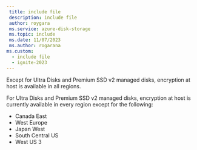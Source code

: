 ```yaml
---
 title: include file
 description: include file
 author: roygara
 ms.service: azure-disk-storage
 ms.topic: include
 ms.date: 11/07/2023
 ms.author: rogarana
ms.custom:
  - include file
  - ignite-2023
---
```


Except for Ultra Disks and Premium SSD v2 managed disks, encryption at host is available in all regions.

For Ultra Disks and Premium SSD v2 managed disks, encryption at host is currently available in every region except for the following:

- Canada East
- West Europe
- Japan West
- South Central US
- West US 3
